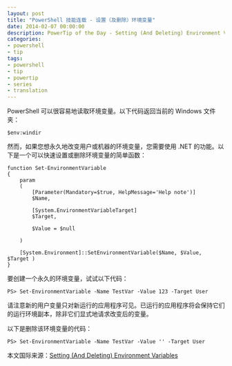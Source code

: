 ```yaml
---
layout: post
title: "PowerShell 技能连载 - 设置（及删除）环境变量"
date: 2014-02-07 00:00:00
description: PowerTip of the Day - Setting (And Deleting) Environment Variables
categories:
- powershell
- tip
tags:
- powershell
- tip
- powertip
- series
- translation
---
```

PowerShell 可以很容易地读取环境变量。以下代码返回当前的 Windows 文件夹：

	$env:windir

然而，如果您想永久地改变用户或机器的环境变量，您需要使用 .NET 的功能。以下是一个可以快速设置或删除环境变量的简单函数：

	function Set-EnvironmentVariable
	{
	    param
	    (
	        [Parameter(Mandatory=$true, HelpMessage='Help note')]
	        $Name,
	
	        [System.EnvironmentVariableTarget]
	        $Target,
	
	        $Value = $null
	
	    )
	
	    [System.Environment]::SetEnvironmentVariable($Name, $Value, $Target )
	}


要创建一个永久的环境变量，试试以下代码：

	PS> Set-EnvironmentVariable -Name TestVar -Value 123 -Target User

请注意新的用户变量只对新运行的应用程序可见。已运行的应用程序将会保持它们的运行环境副本，除非它们显式地请求改变后的变量。

以下是删除该环境变量的代码：

	PS> Set-EnvironmentVariable -Name TestVar -Value '' -Target User

<!--more-->
本文国际来源：[Setting (And Deleting) Environment Variables](http://community.idera.com/powershell/powertips/b/tips/posts/setting-and-deleting-environment-variables)
